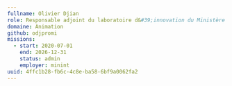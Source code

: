 ```yaml
---
fullname: Olivier Djian
role: Responsable adjoint du laboratoire d&#39;innovation du Ministère de l&#39;Intérieur
domaine: Animation
github: odjpromi
missions:
  - start: 2020-07-01
    end: 2026-12-31
    status: admin
    employer: minint
uuid: 4ffc1b28-fb6c-4c8e-ba58-6bf9a0062fa2
---
```

